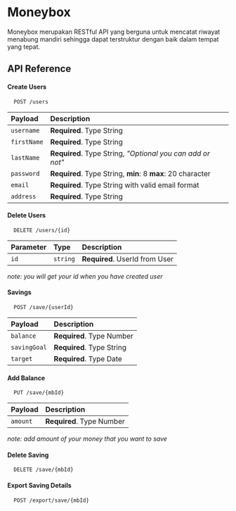 # Moneybox

Moneybox merupakan RESTful API yang berguna untuk mencatat riwayat menabung mandiri sehingga dapat terstruktur dengan baik dalam tempat yang tepat.

## API Reference

#### Create Users

```http
  POST /users
```

| Payload     | Description                                                 |
| :---------- | :---------------------------------------------------------- |
| `username`  | **Required**. Type String                                   |
| `firstName` | **Required**. Type String                                   |
| `lastName`  | **Required**. Type String, _"Optional you can add or not"_  |
| `password`  | **Required**. Type String, **min**: 8 **max**: 20 character |
| `email`     | **Required**. Type String with valid email format           |
| `address`   | **Required**. Type String                                   |

#### Delete Users

```http
  DELETE /users/{id}
```

| Parameter | Type     | Description                    |
| :-------- | :------- | :----------------------------- |
| `id`      | `string` | **Required**. UserId from User |

_note: you will get your id when you have created user_

#### Savings

```http
  POST /save/{userId}
```

| Payload      | Description               |
| :----------- | :------------------------ |
| `balance`    | **Required**. Type Number |
| `savingGoal` | **Required**. Type String |
| `target`     | **Required**. Type Date   |

#### Add Balance

```http
  PUT /save/{mbId}
```

| Payload  | Description               |
| :------- | :------------------------ |
| `amount` | **Required**. Type Number |

_note: add amount of your money that you want to save_

#### Delete Saving

```http
  DELETE /save/{mbId}
```

#### Export Saving Details

```http
  POST /export/save/{mbId}
```
